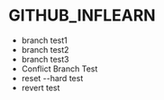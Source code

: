 # GITHUB_INFLEARN
- branch test1
- branch test2
- branch test3
- Conflict Branch Test
- reset --hard test
- revert test